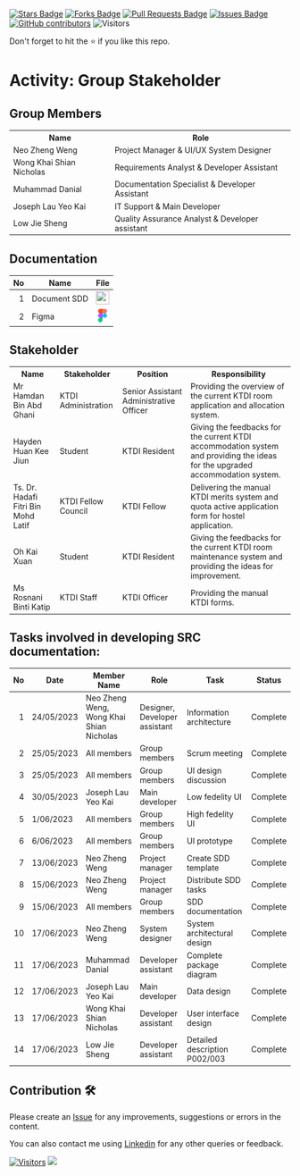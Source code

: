 
<a href="https://github.com/drshahizan/software-engineering/stargazers"><img src="https://img.shields.io/github/stars/drshahizan/software-engineering" alt="Stars Badge"/></a>
<a href="https://github.com/drshahizan/software-engineering/network/members"><img src="https://img.shields.io/github/forks/drshahizan/software-engineering" alt="Forks Badge"/></a>
<a href="https://github.com/drshahizan/software-engineering/pulls"><img src="https://img.shields.io/github/issues-pr/drshahizan/software-engineering" alt="Pull Requests Badge"/></a>
<a href="https://github.com/drshahizan/software-engineering/issues"><img src="https://img.shields.io/github/issues/drshahizan/software-engineering" alt="Issues Badge"/></a>
<a href="https://github.com/drshahizan/software-engineering/graphs/contributors"><img alt="GitHub contributors" src="https://img.shields.io/github/contributors/drshahizan/software-engineering?color=2b9348"></a>
![Visitors](https://api.visitorbadge.io/api/visitors?path=https%3A%2F%2Fgithub.com%2Fdrshahizan%2Fsoftware-engineering&labelColor=%23d9e3f0&countColor=%23697689&style=flat)


Don't forget to hit the :star: if you like this repo.

# Activity: Group Stakeholder

## Group Members
<table>
  <tr>
    <th>Name</th>
    <th>Role</th>
  </tr>
  <tr>
    <td>Neo Zheng Weng</td>
    <td>Project Manager & UI/UX System Designer</td>
  </tr>
  <tr>
    <td>Wong Khai Shian Nicholas</td>
    <td>Requirements Analyst & Developer Assistant</td>
  </tr>
    <tr>
    <td>Muhammad Danial</td>
    <td>Documentation Specialist & Developer Assistant</td>
  </tr>
    <tr>
    <td>Joseph Lau Yeo Kai</td>
    <td>IT Support & Main Developer</td>
  </tr>
  <tr>
  <td>Low Jie Sheng</td>
  <td>Quality Assurance Analyst & Developer assistant</td>
  </tr>
</table>

## Documentation
| No | Name |File | 
| -----:| ----- | :------: | 
|1| Document SDD| <a href="https://docs.google.com/document/d/1hgE6D9UJe7pOdCiTL0gmtr_hoUJgMCb-/edit?usp=sharing&ouid=106160364288849413048&rtpof=true&sd=true" ><img src="../../../../../images/pdf64.png" width="24px" height="24px" ></a>|
|2| Figma| <a href="https://www.figma.com/file/LNaSVME1vsPegIMkaz7p9W/KTDI?type=design&node-id=0%3A1&t=QX8DjwGAeKqD4Ylr-1"><img src="../../../../../images/figma.svg" width="24px" height="24px" ></a>|

## Stakeholder
<table>
  <tr>
    <th>Name</th>
    <th>Stakeholder</th>
    <th>Position</th>
    <th>Responsibility</th>
  </tr>
  <tr>
    <td>Mr Hamdan Bin Abd Ghani</td>
    <td>KTDI Administration</td>
    <td>Senior Assistant Administrative Officer</td>
    <td>Providing the overview of the current KTDI room application and allocation system.</td>
  </tr>
    <tr>
    <td>Hayden Huan Kee Jiun</td>
    <td>Student</td>
    <td>KTDI Resident</td>
    <td>Giving the feedbacks for the current KTDI accommodation system and providing the ideas for the upgraded accommodation system.</td>
  </tr>
    <tr>
    <td>Ts. Dr. Hadafi Fitri Bin Mohd Latif</td>
    <td>KTDI Fellow Council</td>
    <td>KTDI Fellow</td>
    <td>Delivering the manual KTDI merits system and quota active application form for hostel application.</td>
  </tr>
    <tr>
    <td>Oh Kai Xuan</td>
    <td>Student</td>
    <td>KTDI Resident</td>
    <td>Giving the feedbacks for the current KTDI room maintenance system and providing the ideas for improvement.</td>
  </tr>
  </tr>
    <tr>
    <td>Ms Rosnani Binti Katip</td>
    <td>KTDI Staff</td>
    <td>KTDI Officer</td>
    <td>Providing the manual KTDI forms.</td>
  </tr>
</table>

## Tasks involved in developing SRC documentation:

| No | Date | Member Name | Role	| Task	| Status	| 
| -----:| ----- | ------ | ------ | ------ | ------ |
| 1 | 24/05/2023 | Neo Zheng Weng, Wong Khai Shian Nicholas | Designer, Developer assistant | Information architecture | Complete |
| 2 | 25/05/2023 | All members | Group members | Scrum meeting | Complete |
| 3 | 25/05/2023 | All members | Group members | UI design discussion | Complete |
| 4 | 30/05/2023 | Joseph Lau Yeo Kai | Main developer | Low fedelity UI | Complete |
| 5 | 1/06/2023 | All members | Group members | High fedelity UI | Complete |
| 6 | 6/06/2023 | All members | Group members | UI prototype | Complete |
| 7 | 13/06/2023 | Neo Zheng Weng | Project manager | Create SDD template | Complete |
| 8 | 15/06/2023 | Neo Zheng Weng | Project manager | Distribute SDD tasks | Complete |
| 9 | 15/06/2023 | All members | Group members | SDD documentation | Complete |
| 10 | 17/06/2023 | Neo Zheng Weng | System designer | System architectural design | Complete |
| 11 | 17/06/2023 | Muhammad Danial | Developer assistant | Complete package diagram | Complete |
| 12 | 17/06/2023 | Joseph Lau Yeo Kai | Main developer | Data design | Complete |
| 13 | 17/06/2023 | Wong Khai Shian Nicholas | Developer assistant | User interface design | Complete |
| 14 | 17/06/2023 | Low Jie Sheng | Developer assistant | Detailed description P002/003 | Complete |



## Contribution 🛠️
Please create an [Issue](https://github.com/drshahizan/software-engineering/issues) for any improvements, suggestions or errors in the content.

You can also contact me using [Linkedin](https://www.linkedin.com/in/drshahizan/) for any other queries or feedback.

[![Visitors](https://api.visitorbadge.io/api/visitors?path=https%3A%2F%2Fgithub.com%2Fdrshahizan&labelColor=%23697689&countColor=%23555555&style=plastic)](https://visitorbadge.io/status?path=https%3A%2F%2Fgithub.com%2Fdrshahizan)
![](https://hit.yhype.me/github/profile?user_id=81284918)


